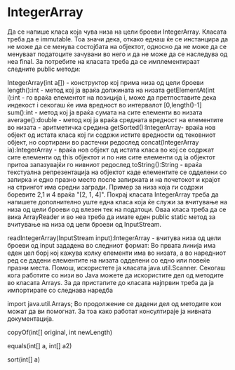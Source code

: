 # IntegerArray

Да се напише класа која чува низа на цели броеви IntegerArray. Класата треба да е immutable. Тоа значи дека, откако еднаш ќе се инстанцира да не може да се менува состојбата на објектот, односно да не може да се менуваат податоците зачувани во него и да не може да се наследува од неа final. За потребите на класата треба да се имплементираат следните public методи:

IntegerArray(int a[]) - конструктор кој прима низа од цели броеви
length():int - метод кој ја враќа должината на низата
getElementAt(int i):int - го враќа елементот на позиција i, може да претпоставите дека индекост i секогаш ќе има вредност во интервалот [0,length()-1]
sum():int - метод кој ја враќа сумата на сите елемeнти во низата
average():double - метод кој ја враќа средната вредност на елементите во низата - аритметичка средина
getSorted():IntegerArray- враќа нов објект од истата класа кој ги содржи истите вредности од тековниот објект, но сортирани во растечки редослед
concat(IntegerArray ia):IntegerArray - враќа нов објект од истата класа во кој се содржат сите елементи од this објектот и по нив сите елементи од ia објектот притоа запазувајќи го нивниот редослед
toString():String - враќа текстуална репрезентација на објектот каде елементите се одделени со запиркa и едно празно место после запирката и на почетокот и крајот на стрингот има средни загради. Пример за низа која ги содржи боревите 2,1 и 4 враќа "[2, 1, 4]".
Покрај класата IntegerArray треба да напишете дополнително уште една класа која ќе служи за вчитување на низа од цели броеви од влезен тек на податоци. Оваа класа треба да се вика ArrayReader и во неа треба да имате еден public static метод за вчитување на низа од цели броеви од InputStream.

readIntegerArray(InputStream input):IntegerArray - вчитува низа од цели броеви од input зададена во следниот формат: Во првата линија има еден цел борј кој кажува колку елементи има во низата, а во наредниот ред се дадени елементите на низата одделени со едно или повеќе празни места. Помош, искористете ја класата java.util.Scanner.
Секогаш кога работите со низи во Java можете да искористите дел од методите во класата Arrays. За да пристапите до класата најпрвин треба да ја импортирате со следнава наредба

import java.util.Arrays;
Во продолжение се дадени дел од методите кои можат да ви помогнат. За тоа како работат консултираје ја нивната документација.

copyOf(int[] original, int newLength)

equals(int[] a, int[] a2)

sort(int[] a)
